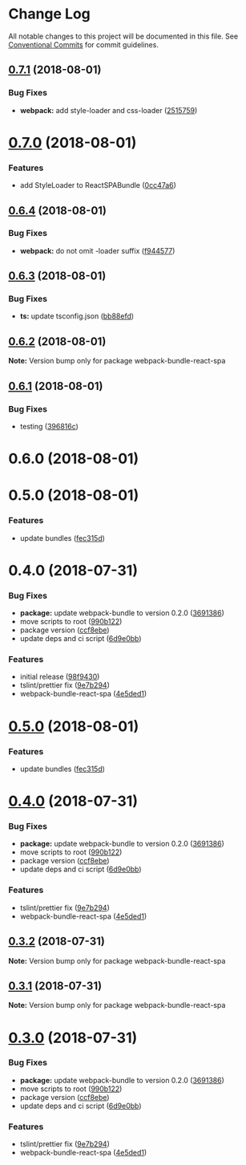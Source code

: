 # Change Log

All notable changes to this project will be documented in this file.
See [Conventional Commits](https://conventionalcommits.org) for commit guidelines.

<a name="0.7.1"></a>
## [0.7.1](https://github.com/izatop/webpack-bundle/compare/webpack-bundle-react-spa@0.7.0...webpack-bundle-react-spa@0.7.1) (2018-08-01)


### Bug Fixes

* **webpack:** add style-loader and css-loader ([2515759](https://github.com/izatop/webpack-bundle/commit/2515759))





<a name="0.7.0"></a>
# [0.7.0](https://github.com/izatop/webpack-bundle/compare/webpack-bundle-react-spa@0.6.4...webpack-bundle-react-spa@0.7.0) (2018-08-01)


### Features

* add StyleLoader to ReactSPABundle ([0cc47a6](https://github.com/izatop/webpack-bundle/commit/0cc47a6))





<a name="0.6.4"></a>
## [0.6.4](https://github.com/izatop/webpack-bundle/compare/webpack-bundle-react-spa@0.6.3...webpack-bundle-react-spa@0.6.4) (2018-08-01)


### Bug Fixes

* **webpack:** do not omit -loader suffix ([f944577](https://github.com/izatop/webpack-bundle/commit/f944577))





<a name="0.6.3"></a>
## [0.6.3](https://github.com/izatop/webpack-bundle/compare/webpack-bundle-react-spa@0.6.2...webpack-bundle-react-spa@0.6.3) (2018-08-01)


### Bug Fixes

* **ts:** update tsconfig.json ([bb88efd](https://github.com/izatop/webpack-bundle/commit/bb88efd))





<a name="0.6.2"></a>
## [0.6.2](https://github.com/izatop/webpack-bundle/compare/webpack-bundle-react-spa@0.6.1...webpack-bundle-react-spa@0.6.2) (2018-08-01)

**Note:** Version bump only for package webpack-bundle-react-spa





<a name="0.6.1"></a>
## [0.6.1](https://github.com/izatop/webpack-bundle/compare/webpack-bundle-react-spa@0.6.0...webpack-bundle-react-spa@0.6.1) (2018-08-01)


### Bug Fixes

* testing ([396816c](https://github.com/izatop/webpack-bundle/commit/396816c))





<a name="0.6.0"></a>
# 0.6.0 (2018-08-01)



<a name="0.5.0"></a>
# 0.5.0 (2018-08-01)


### Features

* update bundles ([fec315d](https://github.com/izatop/webpack-bundle/commit/fec315d))



<a name="0.4.0"></a>
# 0.4.0 (2018-07-31)


### Bug Fixes

* **package:** update webpack-bundle to version 0.2.0 ([3691386](https://github.com/izatop/webpack-bundle/commit/3691386))
* move scripts to root ([990b122](https://github.com/izatop/webpack-bundle/commit/990b122))
* package version ([ccf8ebe](https://github.com/izatop/webpack-bundle/commit/ccf8ebe))
* update deps and ci script ([6d9e0bb](https://github.com/izatop/webpack-bundle/commit/6d9e0bb))


### Features

* initial release ([98f9430](https://github.com/izatop/webpack-bundle/commit/98f9430))
* tslint/prettier fix ([9e7b294](https://github.com/izatop/webpack-bundle/commit/9e7b294))
* webpack-bundle-react-spa ([4e5ded1](https://github.com/izatop/webpack-bundle/commit/4e5ded1))





<a name="0.5.0"></a>
# [0.5.0](https://github.com/izatop/webpack-bundle/compare/v0.4.0...v0.5.0) (2018-08-01)


### Features

* update bundles ([fec315d](https://github.com/izatop/webpack-bundle/commit/fec315d))





<a name="0.4.0"></a>
# [0.4.0](https://github.com/izatop/webpack-bundle/compare/v0.1.1...v0.4.0) (2018-07-31)


### Bug Fixes

* **package:** update webpack-bundle to version 0.2.0 ([3691386](https://github.com/izatop/webpack-bundle/commit/3691386))
* move scripts to root ([990b122](https://github.com/izatop/webpack-bundle/commit/990b122))
* package version ([ccf8ebe](https://github.com/izatop/webpack-bundle/commit/ccf8ebe))
* update deps and ci script ([6d9e0bb](https://github.com/izatop/webpack-bundle/commit/6d9e0bb))


### Features

* tslint/prettier fix ([9e7b294](https://github.com/izatop/webpack-bundle/commit/9e7b294))
* webpack-bundle-react-spa ([4e5ded1](https://github.com/izatop/webpack-bundle/commit/4e5ded1))





<a name="0.3.2"></a>
## [0.3.2](https://github.com/izatop/webpack-bundle/compare/v0.3.1...v0.3.2) (2018-07-31)

**Note:** Version bump only for package webpack-bundle-react-spa





<a name="0.3.1"></a>
## [0.3.1](https://github.com/izatop/webpack-bundle/compare/v0.3.0...v0.3.1) (2018-07-31)

**Note:** Version bump only for package webpack-bundle-react-spa





<a name="0.3.0"></a>
# [0.3.0](https://github.com/izatop/webpack-bundle/compare/v0.1.1...v0.3.0) (2018-07-31)


### Bug Fixes

* **package:** update webpack-bundle to version 0.2.0 ([3691386](https://github.com/izatop/webpack-bundle/commit/3691386))
* move scripts to root ([990b122](https://github.com/izatop/webpack-bundle/commit/990b122))
* package version ([ccf8ebe](https://github.com/izatop/webpack-bundle/commit/ccf8ebe))
* update deps and ci script ([6d9e0bb](https://github.com/izatop/webpack-bundle/commit/6d9e0bb))


### Features

* tslint/prettier fix ([9e7b294](https://github.com/izatop/webpack-bundle/commit/9e7b294))
* webpack-bundle-react-spa ([4e5ded1](https://github.com/izatop/webpack-bundle/commit/4e5ded1))
